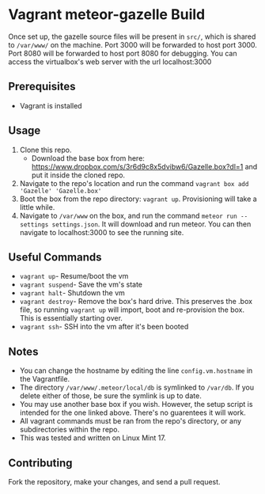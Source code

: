 Vagrant meteor-gazelle Build
============================
Once set up, the gazelle source files will be present in `src/`, which is shared to `/var/www/` on the machine.
Port 3000 will be forwarded to host port 3000.
Port 8080 will be forwarded to host port 8080 for debugging.
You can access the virtualbox's web server with the url localhost:3000

Prerequisites
-------------
* Vagrant is installed

Usage
-----
1.  Clone this repo.
    * Download the base box from here: https://www.dropbox.com/s/3r6d9c8x5dvibw6/Gazelle.box?dl=1 and put it inside the cloned repo.
2.  Navigate to the repo's location and run the command `vagrant box add 'Gazelle' 'Gazelle.box'`
2.  Boot the box from the repo directory: `vagrant up`. Provisioning will take a little while.
3.  Navigate to `/var/www` on the box, and run the command `meteor run --settings settings.json`. It will download and run meteor. You can then navigate
    to localhost:3000 to see the running site. 

Useful Commands
---------------
* `vagrant up`- Resume/boot the vm
* `vagrant suspend`- Save the vm's state
* `vagrant halt`- Shutdown the vm
* `vagrant destroy`- Remove the box's hard drive. This preserves the .box file, so running `vagrant up` will import, boot and re-provision the box. This is essentially
starting over.
* `vagrant ssh`- SSH into the vm after it's been booted

Notes
-----
* You can change the hostname by editing the line `config.vm.hostname` in the Vagrantfile.
* The directory `/var/www/.meteor/local/db` is symlinked to `/var/db`. If you delete either of those, be sure the symlink is up to date.
* You may use another base box if you wish. However, the setup script is intended for the one linked above. There's no guarentees it will work.
* All vagrant commands must be ran from the repo's directory, or any subdirectories within the repo.
* This was tested and written on Linux Mint 17.

Contributing
------------
Fork the repository, make your changes, and send a pull request.
